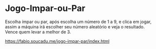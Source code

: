 # Jogo-Impar-ou-Par
Escolha ímpar ou par, após escolha um número de 1 a 9, e clica em jogar, assim a máquina irá escolher seu número aleatório e veja o resultado. Vence quem levar a melhor de 3.

https://fabio.soucadu.me/jogo-impar-par/index.html
